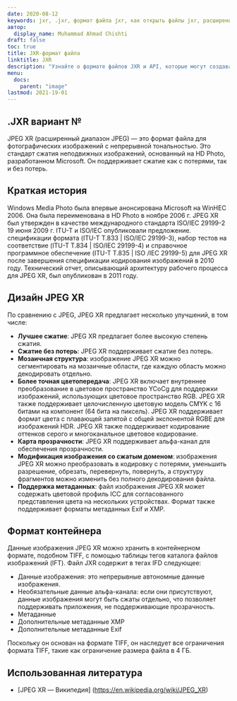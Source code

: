 ```yaml
---
date: 2020-08-12
keywords: jxr, .jxr, формат файла jxr, как открыть файлы jxr, расширение .jxr, расширение jxr
автор:
  display_name: Muhammad Ahmad Chishti
draft: false
toc: true
title: JXR-формат файла
linktitle: JXR
description: "Узнайте о формате файлов JXR и API, которые могут создавать и открывать файлы JXR."
menu:
  docs:
    parent: "image"
lastmod: 2021-19-01
---
```


## .JXR вариант № ##

JPEG XR (расширенный диапазон JPEG) — это формат файла для фотографических изображений с непрерывной тональностью. Это стандарт сжатия неподвижных изображений, основанный на HD Photo, разработанном Microsoft. Он поддерживает сжатие как с потерями, так и без потерь.

## Краткая история ##

Windows Media Photo была впервые анонсирована Microsoft на WinHEC 2006. Она была переименована в HD Photo в ноябре 2006 г. JPEG XR был утвержден в качестве международного стандарта ISO/IEC 29199-2 19 июня 2009 г. ITU-T и ISO/IEC опубликовали предложение. спецификации формата (ITU-T T.833 | ISO/IEC 29199-3), набор тестов на соответствие (ITU-T T.834 | ISO/IEC 29199-4) и справочное программное обеспечение (ITU-T T.835 | ISO /IEC 29199-5) для JPEG XR после завершения спецификации кодирования изображений в 2010 году. Технический отчет, описывающий архитектуру рабочего процесса для JPEG XR, был опубликован в 2011 году.

## Дизайн JPEG XR ##

По сравнению с JPEG, JPEG XR предлагает несколько улучшений, в том числе:

- **Лучшее сжатие**: JPEG XR предлагает более высокую степень сжатия.
- **Сжатие без потерь**: JPEG XR поддерживает сжатие без потерь.
- **Мозаичная структура**: изображение JPEG XR можно сегментировать на мозаичные области, где каждую область можно декодировать отдельно.
- **Более точная цветопередача**: JPEG XR включает внутреннее преобразование в цветовое пространство YCoCg для поддержки изображений, использующих цветовое пространство RGB. JPEG XR также поддерживает целочисленную цветовую модель CMYK с 16 битами на компонент (64 бита на пиксель). JPEG XR поддерживает формат цвета с плавающей запятой с общей экспонентой RGBE для изображений HDR. JPEG XR также поддерживает кодирование оттенков серого и многоканальное цветовое кодирование.
- **Карта прозрачности**: JPEG XR поддерживает альфа-канал для обеспечения прозрачности.
- **Модификация изображения со сжатым доменом**: изображения JPEG XR можно преобразовать в кодировку с потерями, уменьшить разрешение, обрезать, перевернуть, повернуть, а структуру фрагментов можно изменить без полного декодирования файла.
- **Поддержка метаданных**: файл изображения JPEG XR может содержать цветовой профиль ICC для согласованного представления цвета на нескольких устройствах. Формат также поддерживает форматы метаданных Exif и XMP.

## Формат контейнера ##

Данные изображения JPEG XR можно хранить в контейнерном формате, подобном TIFF, с помощью таблицы тегов каталога файлов изображений (IFT). Файл JXR содержит в тегах IFD следующее:

- Данные изображения: это непрерывные автономные данные изображения.
- Необязательные данные альфа-канала: если они присутствуют, данные изображения могут быть сжаты отдельно, что позволяет поддерживать приложения, не поддерживающие прозрачность.
- Метаданные
- Дополнительные метаданные XMP
- Дополнительные метаданные Exif

Поскольку он основан на формате TIFF, он наследует все ограничения формата TIFF, такие как ограничение размера файла в 4 ГБ.

## Использованная литература ##

- [JPEG XR — Википедия] (https://en.wikipedia.org/wiki/JPEG_XR)

